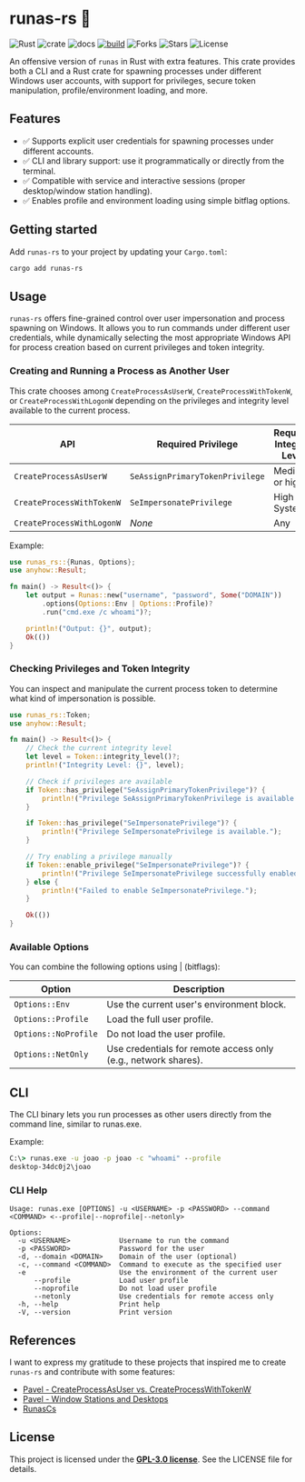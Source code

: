 # runas-rs 🦀

![Rust](https://img.shields.io/badge/made%20with-Rust-red)
![crate](https://img.shields.io/crates/v/runas-rs.svg)
![docs](https://docs.rs/runas-rs/badge.svg)
[![build](https://github.com/joaoviictorti/runas-rs/actions/workflows/ci.yml/badge.svg)](https://github.com/joaoviictorti/runas-rs/actions/workflows/ci.yml)
![Forks](https://img.shields.io/github/forks/joaoviictorti/runas-rs)
![Stars](https://img.shields.io/github/stars/joaoviictorti/runas-rs)
![License](https://img.shields.io/github/license/joaoviictorti/runas-rs)

An offensive version of `runas` in Rust with extra features. This crate provides both a CLI and a Rust crate for spawning processes under different Windows user accounts, with support for privileges, secure token manipulation, profile/environment loading, and more.

## Features

- ✅ Supports explicit user credentials for spawning processes under different accounts.
- ✅ CLI and library support: use it programmatically or directly from the terminal.
- ✅ Compatible with service and interactive sessions (proper desktop/window station handling).
- ✅ Enables profile and environment loading using simple bitflag options.

## Getting started

Add `runas-rs` to your project by updating your `Cargo.toml`:

```powershell
cargo add runas-rs
```

## Usage

`runas-rs` offers fine-grained control over user impersonation and process spawning on Windows. It allows you to run commands under different user credentials, while dynamically selecting the most appropriate Windows API for process creation based on current privileges and token integrity.

### Creating and Running a Process as Another User

This crate chooses among `CreateProcessAsUserW`, `CreateProcessWithTokenW`, or `CreateProcessWithLogonW` depending on the privileges and integrity level available to the current process.

| API                        | Required Privilege                   | Required Integrity Level | 
|----------------------------|--------------------------------------|--------------------------|
| `CreateProcessAsUserW`     | `SeAssignPrimaryTokenPrivilege`      | Medium or higher         |
| `CreateProcessWithTokenW`  | `SeImpersonatePrivilege`             | High or System           |
| `CreateProcessWithLogonW`  | _None_                               | Any                      |

Example:

```rs
use runas_rs::{Runas, Options};
use anyhow::Result;

fn main() -> Result<()> {
    let output = Runas::new("username", "password", Some("DOMAIN"))
        .options(Options::Env | Options::Profile)?
        .run("cmd.exe /c whoami")?;

    println!("Output: {}", output);
    Ok(())
}
```

### Checking Privileges and Token Integrity

You can inspect and manipulate the current process token to determine what kind of impersonation is possible.

```rs
use runas_rs::Token;
use anyhow::Result;

fn main() -> Result<()> {
    // Check the current integrity level
    let level = Token::integrity_level()?;
    println!("Integrity Level: {}", level);

    // Check if privileges are available
    if Token::has_privilege("SeAssignPrimaryTokenPrivilege")? {
        println!("Privilege SeAssignPrimaryTokenPrivilege is available.");
    }

    if Token::has_privilege("SeImpersonatePrivilege")? {
        println!("Privilege SeImpersonatePrivilege is available.");
    }

    // Try enabling a privilege manually
    if Token::enable_privilege("SeImpersonatePrivilege")? {
        println!("Privilege SeImpersonatePrivilege successfully enabled.");
    } else {
        println!("Failed to enable SeImpersonatePrivilege.");
    }

    Ok(())
}
```

### Available Options

You can combine the following options using | (bitflags):

| Option               | Description                                                   |
|----------------------|---------------------------------------------------------------|
| `Options::Env`       | Use the current user's environment block.                     |
| `Options::Profile`   | Load the full user profile.                                   |
| `Options::NoProfile` | Do not load the user profile.                                 |
| `Options::NetOnly`   | Use credentials for remote access only (e.g., network shares).|

## CLI

The CLI binary lets you run processes as other users directly from the command line, similar to runas.exe.

Example:
```cmd
C:\> runas.exe -u joao -p joao -c "whoami" --profile
desktop-34dc0j2\joao
```

### CLI Help

```
Usage: runas.exe [OPTIONS] -u <USERNAME> -p <PASSWORD> --command <COMMAND> <--profile|--noprofile|--netonly>

Options:
  -u <USERNAME>            Username to run the command
  -p <PASSWORD>            Password for the user
  -d, --domain <DOMAIN>    Domain of the user (optional)
  -c, --command <COMMAND>  Command to execute as the specified user
  -e                       Use the environment of the current user
      --profile            Load user profile
      --noprofile          Do not load user profile
      --netonly            Use credentials for remote access only
  -h, --help               Print help
  -V, --version            Print version
```

## References

I want to express my gratitude to these projects that inspired me to create `runas-rs` and contribute with some features:

* [Pavel - CreateProcessAsUser vs. CreateProcessWithTokenW](https://www.youtube.com/watch?v=y42BsQJhd5w&t=816s)
* [Pavel - Window Stations and Desktops](https://scorpiosoftware.net/2023/06/20/window-stations-and-desktops/)
* [RunasCs](https://github.com/antonioCoco/RunasCs)

## License

This project is licensed under the [**GPL-3.0 license**](/LICENSE). See the LICENSE file for details.
